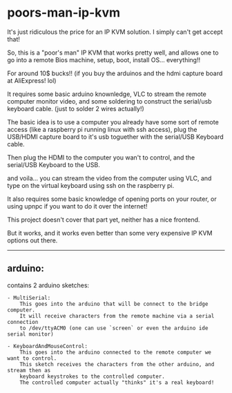 # poors-man-ip-kvm

It's just ridiculous the price for an IP KVM solution. I simply can't get accept that! 

So, this is a "poor's man" IP KVM that works pretty well, and allows one to go into a remote Bios machine, setup, boot, install OS... everything!! 

For around 10$ bucks!! (if you buy the arduinos and the hdmi capture board at AliExpress! lol)

It requires some basic arduino knownledge, VLC to stream the remote computer monitor video, and some soldering to construct the serial/usb keyboard cable. (just to solder 2 wires actually!)

The basic idea is to use a computer you already have some sort of remote access (like a raspberry pi running linux with ssh access), plug the USB/HDMI capture board to it's usb toguether with the serial/USB Keyboard cable.

Then plug the HDMI to the computer you wan't to control, and the serial/USB Keyboard to the USB.

and voila... you can stream the video from the computer using VLC, and type on the virtual keyboard using ssh on the raspberry pi. 

It also requires some basic knowledge of opening ports on your router, or using upnpc if you want to do it over the internet! 

This project doesn't cover that part yet, neither has a nice frontend. 

But it works, and it works even better than some very expensive IP KVM options out there. 

___

## arduino: 
  contains 2 arduino sketches: 
  
    - MultiSerial:
        This goes into the arduino that will be connect to the bridge computer. 
        It will receive characters from the remote machine via a serial connection 
        to /dev/ttyACM0 (one can use `screen` or even the arduino ide serial monitor)
        
    - KeyboardAndMouseControl:
        This goes into the arduino connected to the remote computer we want to control. 
        This sketch receives the characters from the other arduino, and stream then as
        keyboard keystrokes to the controlled computer. 
        The controlled computer actually "thinks" it's a real keyboard!
        
        
